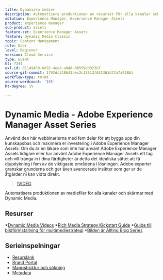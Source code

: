 ```yaml
---
title: Dynamiska medier
description: Automatisera produktionen av resurser för alla kanaler och skärmar
solution: Experience Manager, Experience Manager Assets
product: experience manager
sub-product: assets
feature-set: Experience Manager Assets
feature: Dynamic Media Classic
topic: Content Management
role: User
level: Beginner
version: Cloud Service
type: Event
kt: 7341
exl-id: 01149450-8d92-4ea8-a048-86559dd323b7
source-git-commit: 1792dc318643aec2c12613f621361d72a7a918b1
workflow-type: tm+mt
source-wordcount: '195'
ht-degree: 1%

---
```


# Dynamic Media - Adobe Experience Manager Asset Series

Använd den här webbinarierna med fem delar för att bygga upp din kunskapsbas och maximera er investering i Adobe Experience Manager Assets. Om du är en läkare som inte har använt Adobe Experience Manager Assets tidigare eller har använt Adobe Experience Manager Assets ett tag och vill tränga in i dina färdigheter är detta det idealiska sättet att få djupdykning i fem av de viktigaste områdena i lösningen. Adobe experter granskar grunderna och ger även avancerade insikter som ger er de åtgärder ni kan vidta direkt.

>[!VIDEO](https://video.tv.adobe.com/v/332132/?quality=12&learn=on&hidetitle=true)

Automatisera produktionen av mediefiler för alla kanaler och skärmar med Dynamic Media.

## Resurser

*[Dynamic Media Videos](https://experienceleague.adobe.com/docs/experience-manager-learn/assets/dynamic-media/dynamic-media-overview-feature-video-use.html#dynamic-media)
*[Rich Media Strategy Kickstart Guide](https://www.adobe.com/content/dam/www/us/en/experience-manager/pdfs/dynamic-media-kickstart-guide-2019.pdf)
*[Guide till bildförinställning för multimediestrategi](https://www.adobe.com/content/dam/www/us/en/experience-manager/pdfs/dynamic-media-image-preset-guide.pdf)
*[Bilden är Allting Blog Series](https://business.adobe.com/blog/basics/image-is-everything-part-1-has-your-rich-media-strategy-expired)

## Serieinspelningar

* [Resurslänk](asset-link.md)
* [Brand Portal](brand-portal.md)
* [Mappstruktur och sökning](folder-structure-search.md)
* [Metadata](metadata.md)

